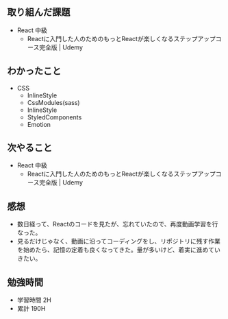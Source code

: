 ## 取り組んだ課題
- React 中級 
  - Reactに入門した人のためのもっとReactが楽しくなるステップアップコース完全版 | Udemy


## わかったこと
- CSS
  - InlineStyle
  - CssModules(sass)
  - InlineStyle
  - StyledComponents
  - Emotion

## 次やること
- React 中級 
  - Reactに入門した人のためのもっとReactが楽しくなるステップアップコース完全版 | Udemy

## 感想
- 数日経って、Reactのコードを見たが、忘れていたので、再度動画学習を行なった。
- 見るだけじゃなく、動画に沿ってコーディングをし、リポジトリに残す作業を始めたら、記憶の定着も良くなってきた。量が多いけど、着実に進めていきたい。

## 勉強時間
- 学習時間 2H
- 累計 190H
